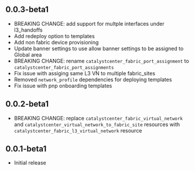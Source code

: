 ## 0.0.3-beta1

- BREAKING CHANGE: add support for multple interfaces under l3_handoffs
- Add redeploy option to templates
- Add non fabric device provisioning
- Update banner settings to use allow banner settings to be assigned to Global area
- BREAKING CHANGE: rename `catalystcenter_fabric_port_assignment` to `catalystcenter_fabric_port_assignments`
- Fix issue with assiging same L3 VN to multiple fabric_sites
- Removed `network_profile` dependencies for deploying templates
- Fix issue with pnp onboarding templates

## 0.0.2-beta1

- BREAKING CHANGE: replace `catalystcenter_fabric_virtual_network` and `catalystcenter_virtual_network_to_fabric_site` resources with `catalystcenter_fabric_l3_virtual_network` resource

## 0.0.1-beta1
- Initial release